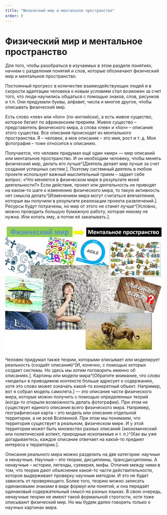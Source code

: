 ```yaml
---
title: "Физический мир и ментальное пространство"
order: 0
---
```


# Физический мир и ментальное пространство

Для того, чтобы разобраться в изучаемых в этом разделе понятиях, начнем с разделения понятий и слов, которые обозначают физический мир и ментальное пространство.

Постоянный прогресс в количестве взаимодействующих людей и в скорости адаптации человека к новым условиям стал возможен за счет того, что люди научились общаться с помощью знаков, слов, рисунков и т.п. Они придумали буквы, алфавит, числа и многое другое, чтобы описывать физический мир.

Есть слово «лев» или «lion» (по-английски), а есть живое существо, которое бегает по африканским прериям. Живое существо – представитель физического мира, а слова «лев» и «lion» – описания этого существа. Все описания происходят из ментального пространства. Я – человек, а мое описание – это имя, рост и т. д. Моя фотография – тоже относится к описанию.

Получается, что человек придумал ещё один «мир» — мир описаний или ментальное пространство. И он необходим человеку, чтобы менять физический мир, делать его лучше^[Деятель делает мир лучше за счет создания успешных систем.]. Поэтому системный деятель в любом проекте использует важный мыслительный прием – задает себе вопрос: «Что меняется в физическом мире в результате моей деятельности?» Если действие, проект или деятельность не приводят на каком-то шаге к изменению физического мира, то такую активность нет смысла делать^[Изменением мира могут считаться впечатления, которые вы получили в результате реализации проекта развлечений.]. Ресурсы будут потрачены, но мир от этого не станет лучше^[Условно, можно проводить большую бумажную работу, которая никому не нужна. Или копать яму, а потом её закапывать.].


![](./the-physical-world-and-mental-space-2.png)


Человек придумал также теории, которыми описывает или моделирует реальность (создаёт описания)^[И, конечно, с помощью которых создает системы. Но здесь мы хотим поговорить именно об описаниях.]. Картины или модели мира^[Обратите внимание, что слово «модель» в приводимом контексте больше адресует к содержанию, хотя это слово может означать какой-то конкретный объект. Например, вот я собрал модель самолета.] — это описания части физического мира, которые можно получить с помощью определенных теорий (когда-то открыли возможность делать фотографии). При этом не существует единого описания всего физического мира. Например, географическая карта – это модель или описание отдельной территории, а не всей Вселенной. При этом мы понимаем, что территория существует в реальном, физическом мире. И у этой территории может быть множество разных описаний (экономический или политический аспект, природные ископаемые и т. п.)^[Как вы уже догадываетесь, каждое описание отвечает на какой-то предмет интереса к территории.].

Описания реального мира можно разделить на две категории: научные и ненаучные. Научные – это теории, дисциплины, трансдисциплины. А ненаучные – истории, легенды, суеверия, мифы. Отличия между ними в том, что теории дают объяснение какой-то части действительности, которое выдерживает проверку научным методом. И это не будет зависеть от проверяющего. Более того, теорию можно записать одинаковыми знаками в виде формул или понятий, и она передаёт одинаковый содержательный смысл на разных языках. В свою очередь, ненаучные теории не имеют такой формальной строгости, хотя тоже описывают физический мир. Но мы будем далее говорить только о научных картинах мира.

